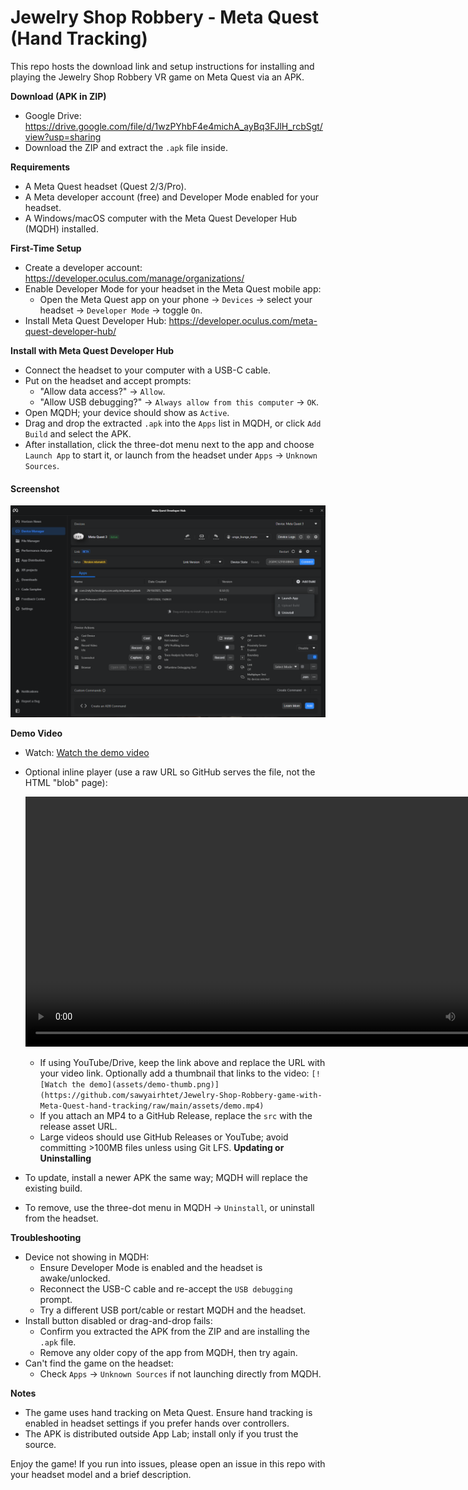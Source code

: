 # Jewelry Shop Robbery - Meta Quest (Hand Tracking)

This repo hosts the download link and setup instructions for installing and playing the Jewelry Shop Robbery VR game on Meta Quest via an APK.

**Download (APK in ZIP)**
- Google Drive: https://drive.google.com/file/d/1wzPYhbF4e4michA_ayBq3FJlH_rcbSgt/view?usp=sharing
- Download the ZIP and extract the `.apk` file inside.

**Requirements**
- A Meta Quest headset (Quest 2/3/Pro).
- A Meta developer account (free) and Developer Mode enabled for your headset.
- A Windows/macOS computer with the Meta Quest Developer Hub (MQDH) installed.

**First-Time Setup**
- Create a developer account: https://developer.oculus.com/manage/organizations/
- Enable Developer Mode for your headset in the Meta Quest mobile app:
  - Open the Meta Quest app on your phone -> `Devices` -> select your headset -> `Developer Mode` -> toggle `On`.
- Install Meta Quest Developer Hub: https://developer.oculus.com/meta-quest-developer-hub/

**Install with Meta Quest Developer Hub**
- Connect the headset to your computer with a USB-C cable.
- Put on the headset and accept prompts:
  - "Allow data access?" -> `Allow`.
  - "Allow USB debugging?" -> `Always allow from this computer` -> `OK`.
- Open MQDH; your device should show as `Active`.
- Drag and drop the extracted `.apk` into the `Apps` list in MQDH, or click `Add Build` and select the APK.
- After installation, click the three-dot menu next to the app and choose `Launch App` to start it, or launch from the headset under `Apps` -> `Unknown Sources`.

#### Screenshot

![Meta Quest Developer Hub - install screen](assets/mqdh-screenshot.png)

**Demo Video**
- Watch: [Watch the demo video](https://github.com/sawyairhtet/Jewelry-Shop-Robbery-game-with-Meta-Quest-hand-tracking/raw/main/assets/demo.mp4)
- Optional inline player (use a raw URL so GitHub serves the file, not the HTML "blob" page):

  <video src="https://github.com/sawyairhtet/Jewelry-Shop-Robbery-game-with-Meta-Quest-hand-tracking/raw/main/assets/demo.mp4" controls width="800"></video>

  - If using YouTube/Drive, keep the link above and replace the URL with your video link. Optionally add a thumbnail that links to the video: `[![Watch the demo](assets/demo-thumb.png)](https://github.com/sawyairhtet/Jewelry-Shop-Robbery-game-with-Meta-Quest-hand-tracking/raw/main/assets/demo.mp4)`
  - If you attach an MP4 to a GitHub Release, replace the `src` with the release asset URL.
  - Large videos should use GitHub Releases or YouTube; avoid committing >100MB files unless using Git LFS.
**Updating or Uninstalling**
- To update, install a newer APK the same way; MQDH will replace the existing build.
- To remove, use the three-dot menu in MQDH -> `Uninstall`, or uninstall from the headset.

**Troubleshooting**
- Device not showing in MQDH:
  - Ensure Developer Mode is enabled and the headset is awake/unlocked.
  - Reconnect the USB-C cable and re-accept the `USB debugging` prompt.
  - Try a different USB port/cable or restart MQDH and the headset.
- Install button disabled or drag-and-drop fails:
  - Confirm you extracted the APK from the ZIP and are installing the `.apk` file.
  - Remove any older copy of the app from MQDH, then try again.
- Can't find the game on the headset:
  - Check `Apps` -> `Unknown Sources` if not launching directly from MQDH.

**Notes**
- The game uses hand tracking on Meta Quest. Ensure hand tracking is enabled in headset settings if you prefer hands over controllers.
- The APK is distributed outside App Lab; install only if you trust the source.

Enjoy the game! If you run into issues, please open an issue in this repo with your headset model and a brief description.



